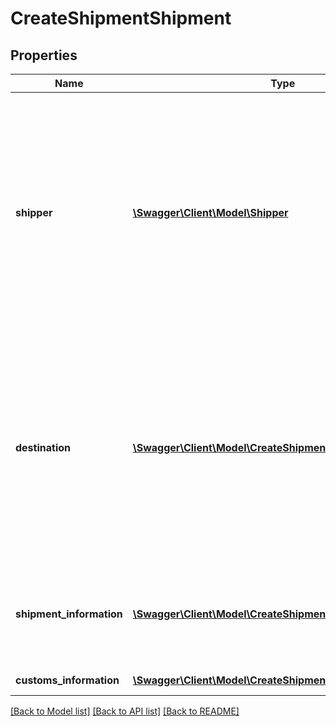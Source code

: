 # CreateShipmentShipment

## Properties
Name | Type | Description | Notes
------------ | ------------- | ------------- | -------------
**shipper** | [**\Swagger\Client\Model\Shipper**](Shipper.md) | The Shipper&lt;br /&gt;Who and where the parcel is coming from.&lt;br /&gt;Optional. If not supplied, the posting location address will be used.&lt;br /&gt;*Whether this is required or not is dependent on your account settings. | [optional] 
**destination** | [**\Swagger\Client\Model\CreateShipmentDestination**](CreateShipmentDestination.md) | The Destination&lt;br /&gt;Who and where the parcel is going to.&lt;br /&gt;It is the shipper???s responsibility to provide accurate and concise information to ensure the best possible delivery experience for the consumer. | 
**shipment_information** | [**\Swagger\Client\Model\CreateShipmentShipmentInformation**](CreateShipmentShipmentInformation.md) | Shipment Information&lt;br /&gt;Overall package details and requested service information | 
**customs_information** | [**\Swagger\Client\Model\CreateShipmentCustomsInformation**](CreateShipmentCustomsInformation.md) | Customs Information | [optional] 

[[Back to Model list]](../README.md#documentation-for-models) [[Back to API list]](../README.md#documentation-for-api-endpoints) [[Back to README]](../README.md)


